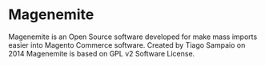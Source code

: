Magenemite
=======

Magenemite is an Open Source software developed for make mass imports easier into Magento Commerce software.
Created by Tiago Sampaio on 2014 Magenemite is based on GPL v2 Software License.
